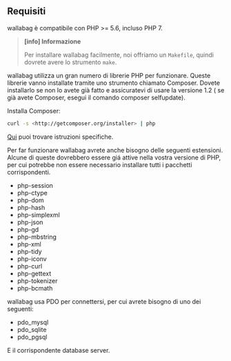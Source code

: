 Requisiti
---------

wallabag è compatibile con PHP &gt;= 5.6, incluso PHP 7.

> **[info] Informazione**
>
> Per installare wallabag facilmente, noi offriamo un `Makefile`, quindi dovrete avere lo strumento `make`.

wallabag utilizza un gran numero di librerie PHP per funzionare. Queste
librerie vanno installate tramite uno strumento chiamato Composer.
Dovete installarlo se non lo avete già fatto e assicuratevi di usare la
versione 1.2 ( se già avete Composer, esegui il comando composer
selfupdate).

Installa Composer:

```bash
curl -s <http://getcomposer.org/installer> | php
```

[Qui](https://getcomposer.org/doc/00-intro.md) puoi trovare istruzioni
specifiche.

Per far funzionare wallabag avrete anche bisogno delle seguenti
estensioni. Alcune di queste dovrebbero essere giá attive nella vostra
versione di PHP, per cui potrebbe non essere necessario installare tutti
i pacchetti corrispondenti.

-   php-session
-   php-ctype
-   php-dom
-   php-hash
-   php-simplexml
-   php-json
-   php-gd
-   php-mbstring
-   php-xml
-   php-tidy
-   php-iconv
-   php-curl
-   php-gettext
-   php-tokenizer
-   php-bcmath

wallabag usa PDO per connettersi, per cui avrete bisogno di uno dei
seguenti:

* pdo_mysql
* pdo_sqlite
* pdo_pgsql

E il corrispondente database server.
